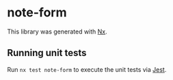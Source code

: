 # note-form

This library was generated with [Nx](https://nx.dev).

## Running unit tests

Run `nx test note-form` to execute the unit tests via [Jest](https://jestjs.io).
